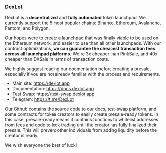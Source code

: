 ### DexLot

DexLot is a **decentralized** and **fully automated** token launchpad. We currently support the 5 most popular chains: Binance, Ethereum, Avalanche, Fantom, and Polygon.

Our hopes were to create a launchpad that was finally viable to be used on the Ethereum network, and easier to use than all other launchpads. With our contract optimizations, **we can guarantee the cheapest transaction fees across all launchpad platforms.** We're 3x cheaper than PinkSale, and 40x cheaper than DXSale in terms of transaction costs.

We highly suggest reading our docmentation before creating a presale, especially if you are not already familiar with the process and requirements.

- Main site: https://dexlot.app
- Documentation: https://docs.dexlot.app
- Test Swap: https://test-swap.dexlot.app
- Telegram: https://t.me/DexLot

Our Github contains the source code to our docs, test-swap platform, and some contracts for token creators to easily create presale-ready tokens. In this case, presale-ready means it contains functions to whitelist addresses from fees and code to lock trading until the creator has fully finalized their presale. This will prevent other individuals from adding liquidity before the creator is ready.

We wish everyone the best of luck!
